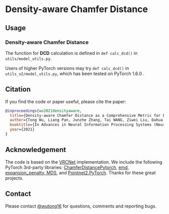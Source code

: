 # Density-aware Chamfer Distance

## Usage
### Density-aware Chamfer Distance
The function for **DCD** calculation is defined in `def calc_dcd()` in `utils/model_utils.py`.

Users of higher PyTorch versions may try `def calc_dcd()` in `utils_v2/model_utils.py`, which has been tested on PyTorch 1.6.0 .

## Citation
If you find the code or paper useful, please cite the paper:
```bibtex
@inproceedings{wu2021densityaware,
  title={Density-aware Chamfer Distance as a Comprehensive Metric for Point Cloud Completion},
  author={Tong Wu, Liang Pan, Junzhe Zhang, Tai WANG, Ziwei Liu, Dahua Lin},
  booktitle={In Advances in Neural Information Processing Systems (NeurIPS), 2021},
  year={2021}
}
```
## Acknowledgement
The code is based on the [VRCNet](https://github.com/paul007pl/VRCNet) implementation. We include the following PyTorch 3rd-party libraries: 
[ChamferDistancePytorch](https://github.com/ThibaultGROUEIX/ChamferDistancePytorch), 
[emd, expansion_penalty, MDS](https://github.com/Colin97/MSN-Point-Cloud-Completion), and 
[Pointnet2.PyTorch](https://github.com/sshaoshuai/Pointnet2.PyTorch).
Thanks for these great projects.

## Contact
Please contact [@wutong16](https://github.com/wutong16) for questions, comments and reporting bugs.


